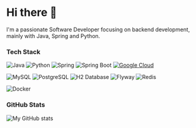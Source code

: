 # Hi there 👋

I'm a passionate Software Developer focusing on backend development, mainly with Java, Spring and Python.

### Tech Stack

![Java](https://img.shields.io/badge/Java-000000?style=for-the-badge&logoColor=FFFFFF)
![Python](https://img.shields.io/badge/Python-000000?style=for-the-badge&&logoColor=FFFFFF)
![Spring](https://img.shields.io/badge/Spring-6DB33F?style=for-the-badge&logo=spring&logoColor=white)
![Spring Boot](https://img.shields.io/badge/Spring%20Boot-6DB33F?style=for-the-badge&logo=springboot&logoColor=white)
[![Google Cloud](https://img.shields.io/badge/Google%20Cloud-000000?style=for-the-badge&logo=google-cloud&logoColor=FFFFFF)](https://cloud.google.com/)

![MySQL](https://img.shields.io/badge/MySQL-4479A1?style=for-the-badge&logo=mysql&logoColor=white)
![PostgreSQL](https://img.shields.io/badge/PostgreSQL-336791?style=for-the-badge&logo=postgresql&logoColor=white)
![H2 Database](https://img.shields.io/badge/H2%20Database-007ACC?style=for-the-badge&logo=sqlite&logoColor=white)
![Flyway](https://img.shields.io/badge/Flyway-CC0200?style=for-the-badge&logo=flyway&logoColor=white)
![Redis](https://img.shields.io/badge/Redis-DC382D?style=for-the-badge&logo=redis&logoColor=white)

![Docker](https://img.shields.io/badge/Docker-2496ED?style=for-the-badge&logo=docker&logoColor=white)



### GitHub Stats
![My GitHub stats](https://github-readme-stats.vercel.app/api?username=Akillot&show_icons=true&theme=classical)
